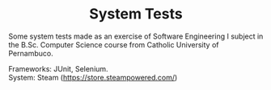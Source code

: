 <div align="center">
  <h1 text-align="center">System Tests</h1>
</div>

Some system tests made as an exercise of Software Engineering I subject in the B.Sc. Computer Science course from Catholic University of Pernambuco.

Frameworks: JUnit, Selenium. <br />
System: Steam (https://store.steampowered.com/)
